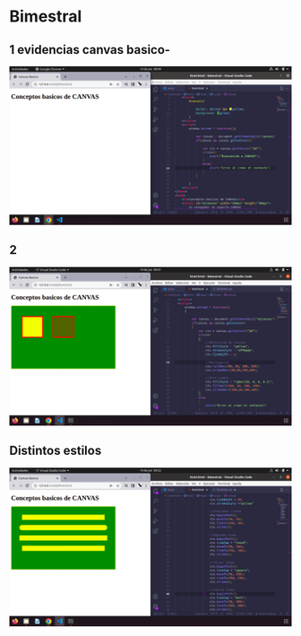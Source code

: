 # Bimestral


## 1 evidencias canvas basico-
![](img/pruba1.png)

## 2
![](img/prueba2.png)





##  Distintos estilos
![](img/prueba3.png)